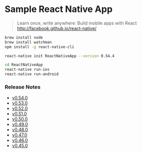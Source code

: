 # Sample React Native App

> Learn once, write anywhere: Build mobile apps with React  
> http://facebook.github.io/react-native/


```sh
brew install node
brew install watchman
npm install -g react-native-cli

react-native init ReactNativeApp --version 0.54.4

cd ReactNativeApp
react-native run-ios
react-native run-android
```


### Release Notes

* [v0.54.0](https://github.com/facebook/react-native/releases/tag/v0.54.0)
* [v0.53.0](https://github.com/facebook/react-native/releases/tag/v0.53.0)
* [v0.52.0](https://github.com/facebook/react-native/releases/tag/v0.52.0)
* [v0.51.0](https://github.com/facebook/react-native/releases/tag/v0.51.0)
* [v0.50.0](https://github.com/facebook/react-native/releases/tag/v0.50.0)
* [v0.49.0](https://github.com/facebook/react-native/releases/tag/v0.49.0)
* [v0.48.0](https://github.com/facebook/react-native/releases/tag/v0.48.4)
* [v0.47.0](https://github.com/facebook/react-native/releases/tag/v0.47.2)
* [v0.46.0](https://github.com/facebook/react-native/releases/tag/v0.46.4)
* [v0.45.0](https://github.com/facebook/react-native/releases/tag/v0.45.1)